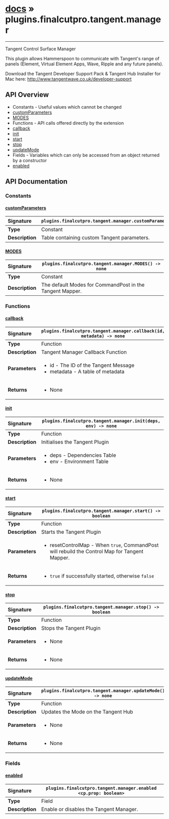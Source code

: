 # [docs](index.md) » plugins.finalcutpro.tangent.manager
---

Tangent Control Surface Manager

This plugin allows Hammerspoon to communicate with Tangent's range of
panels (Element, Virtual Element Apps, Wave, Ripple and any future panels).

Download the Tangent Developer Support Pack & Tangent Hub Installer for Mac
here: http://www.tangentwave.co.uk/developer-support

## API Overview
* Constants - Useful values which cannot be changed
 * [customParameters](#customparameters)
 * [MODES](#modes)
* Functions - API calls offered directly by the extension
 * [callback](#callback)
 * [init](#init)
 * [start](#start)
 * [stop](#stop)
 * [updateMode](#updatemode)
* Fields - Variables which can only be accessed from an object returned by a constructor
 * [enabled](#enabled)

## API Documentation

### Constants

#### [customParameters](#customparameters)
| <span style="float: left;">**Signature**</span> | <span style="float: left;">`plugins.finalcutpro.tangent.manager.customParameters` </span>                                                          |
| -----------------------------------------------------|---------------------------------------------------------------------------------------------------------|
| **Type**                                             | Constant                                                                                         |
| **Description**                                      | Table containing custom Tangent parameters.                                                                                         |

#### [MODES](#modes)
| <span style="float: left;">**Signature**</span> | <span style="float: left;">`plugins.finalcutpro.tangent.manager.MODES() -> none` </span>                                                          |
| -----------------------------------------------------|---------------------------------------------------------------------------------------------------------|
| **Type**                                             | Constant                                                                                         |
| **Description**                                      | The default Modes for CommandPost in the Tangent Mapper.                                                                                         |

### Functions

#### [callback](#callback)
| <span style="float: left;">**Signature**</span> | <span style="float: left;">`plugins.finalcutpro.tangent.manager.callback(id, metadata) -> none` </span>                                                          |
| -----------------------------------------------------|---------------------------------------------------------------------------------------------------------|
| **Type**                                             | Function                                                                                         |
| **Description**                                      | Tangent Manager Callback Function                                                                                         |
| **Parameters**                                       | <ul><li>id - The ID of the Tangent Message</li><li>metadata - A table of metadata</li></ul> |
| **Returns**                                          | <ul><li>None</li></ul>          |

#### [init](#init)
| <span style="float: left;">**Signature**</span> | <span style="float: left;">`plugins.finalcutpro.tangent.manager.init(deps, env) -> none` </span>                                                          |
| -----------------------------------------------------|---------------------------------------------------------------------------------------------------------|
| **Type**                                             | Function                                                                                         |
| **Description**                                      | Initialises the Tangent Plugin                                                                                         |
| **Parameters**                                       | <ul><li>deps - Dependencies Table</li><li>env - Environment Table</li></ul> |
| **Returns**                                          | <ul><li>None</li></ul>          |

#### [start](#start)
| <span style="float: left;">**Signature**</span> | <span style="float: left;">`plugins.finalcutpro.tangent.manager.start() -> boolean` </span>                                                          |
| -----------------------------------------------------|---------------------------------------------------------------------------------------------------------|
| **Type**                                             | Function                                                                                         |
| **Description**                                      | Starts the Tangent Plugin                                                                                         |
| **Parameters**                                       | <ul><li>resetControlMap - When `true`, CommandPost will rebuild the Control Map for Tangent Mapper.</li></ul> |
| **Returns**                                          | <ul><li>`true` if successfully started, otherwise `false`</li></ul>          |

#### [stop](#stop)
| <span style="float: left;">**Signature**</span> | <span style="float: left;">`plugins.finalcutpro.tangent.manager.stop() -> boolean` </span>                                                          |
| -----------------------------------------------------|---------------------------------------------------------------------------------------------------------|
| **Type**                                             | Function                                                                                         |
| **Description**                                      | Stops the Tangent Plugin                                                                                         |
| **Parameters**                                       | <ul><li>None</li></ul> |
| **Returns**                                          | <ul><li>None</li></ul>          |

#### [updateMode](#updatemode)
| <span style="float: left;">**Signature**</span> | <span style="float: left;">`plugins.finalcutpro.tangent.manager.updateMode() -> none` </span>                                                          |
| -----------------------------------------------------|---------------------------------------------------------------------------------------------------------|
| **Type**                                             | Function                                                                                         |
| **Description**                                      | Updates the Mode on the Tangent Hub                                                                                         |
| **Parameters**                                       | <ul><li>None</li></ul> |
| **Returns**                                          | <ul><li>None</li></ul>          |

### Fields

#### [enabled](#enabled)
| <span style="float: left;">**Signature**</span> | <span style="float: left;">`plugins.finalcutpro.tangent.manager.enabled <cp.prop: boolean>` </span>                                                          |
| -----------------------------------------------------|---------------------------------------------------------------------------------------------------------|
| **Type**                                             | Field                                                                                         |
| **Description**                                      | Enable or disables the Tangent Manager.                                                                                         |

